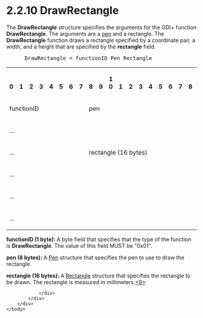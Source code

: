 <html dir="LTR" xmlns:mshelp="http://msdn.microsoft.com/mshelp" xmlns:ddue="http://ddue.schemas.microsoft.com/authoring/2003/5" xmlns:xlink="http://www.w3.org/1999/xlink" xmlns:tool="http://www.microsoft.com/tooltip">
    <head>
        <meta http-equiv="Content-Type" content="text/html; CHARSET=utf-8"></meta>
        <meta name="save" content="history"></meta>
        <title>2.2.10 DrawRectangle</title>
        <xml>
            <mshelp:toctitle title="2.2.10 DrawRectangle"></mshelp:toctitle>
            <mshelp:rltitle title="[MS-RGDI]: DrawRectangle"></mshelp:rltitle>
            <mshelp:keyword index="A" term="bf0f62f3-b544-49ec-b077-03822ae15f16"></mshelp:keyword>
            <mshelp:attr name="DCSext.ContentType" value="open specification"></mshelp:attr>
            <mshelp:attr name="AssetID" value="bf0f62f3-b544-49ec-b077-03822ae15f16"></mshelp:attr>
            <mshelp:attr name="TopicType" value="kbRef"></mshelp:attr>
            <mshelp:attr name="DCSext.Title" value="[MS-RGDI]: DrawRectangle" />
        </xml>
    </head>
    <body>
        <div id="header">
            <h1 class="heading">2.2.10 DrawRectangle</h1>
        </div>
        <div id="mainSection">
            <div id="mainBody">
                <div id="allHistory" class="saveHistory"></div>
                <div id="sectionSection0" class="section" name="collapseableSection">
                    

<p>The <b>DrawRectangle</b> structure specifies the arguments
for the GDI+ function <b>DrawRectangle</b>. The arguments are a <a href="557e6223-9107-4be3-9f7c-b83beb5d16fc.htm#gt_ce96a59a-d6f1-4abd-a349-2eef897f6107">pen</a> and a rectangle. The <b>DrawRectangle</b>
function draws a rectangle specified by a coordinate pair, a width, and a
height that are specified by the <b>rectangle</b> field.</p>

<dl>
<dd>
<div><pre> DrawRectangle = functionID Pen Rectangle
</pre></div>
</dd></dl>

<table>
 <tr>
  <th><p><br>0</p></th>
  <th><p><br>1</p></th>
  <th><p><br>2</p></th>
  <th><p><br>3</p></th>
  <th><p><br>4</p></th>
  <th><p><br>5</p></th>
  <th><p><br>6</p></th>
  <th><p><br>7</p></th>
  <th><p><br>8</p></th>
  <th><p><br>9</p></th>
  <th><p>1<br>0</p></th>
  <th><p><br>1</p></th>
  <th><p><br>2</p></th>
  <th><p><br>3</p></th>
  <th><p><br>4</p></th>
  <th><p><br>5</p></th>
  <th><p><br>6</p></th>
  <th><p><br>7</p></th>
  <th><p><br>8</p></th>
  <th><p><br>9</p></th>
  <th><p>2<br>0</p></th>
  <th><p><br>1</p></th>
  <th><p><br>2</p></th>
  <th><p><br>3</p></th>
  <th><p><br>4</p></th>
  <th><p><br>5</p></th>
  <th><p><br>6</p></th>
  <th><p><br>7</p></th>
  <th><p><br>8</p></th>
  <th><p><br>9</p></th>
  <th><p>3<br>0</p></th>
  <th><p><br>1</p></th>
 </tr>
 <tr>
  <td colspan="8">
  <p>functionID</p>
  </td>
  <td colspan="24">
  <p>pen</p>
  </td>
 </tr>
 <tr>
  <td colspan="32">
  <p>...</p>
  </td>
 </tr>
 <tr>
  <td colspan="8">
  <p>...</p>
  </td>
  <td colspan="24">
  <p>rectangle
  (16 bytes)</p>
  </td>
 </tr>
 <tr>
  <td colspan="32">
  <p>...</p>
  </td>
 </tr>
 <tr>
  <td colspan="32">
  <p>...</p>
  </td>
 </tr>
 <tr>
  <td colspan="8">
  <p>...</p>
  </td>
  
 </tr>
</table>

<p><b>functionID (1 byte): </b>A byte field that
specifies that the type of the function is <b>DrawRectangle</b>. The value of
this field MUST be &quot;0x01&quot;.</p>

<p><b>pen (8 bytes): </b>A <a href="06d59821-7f7e-429f-a0f3-50e21038cb53.htm">Pen</a> structure that
specifies the pen to use to draw the rectangle.</p>

<p><b>rectangle (16 bytes): </b>A <a href="f5178e90-f654-4dd5-a3c8-474475c848be.htm">Rectangle</a> structure that
specifies the rectangle to be drawn. The rectangle is measured in millimeters.<a id="Appendix_A_Target_9"></a><a href="5f16d945-e8a0-4cc3-9547-1c8f3e568219.htm#Appendix_A_9" aria-label="Product behavior note 9">&lt;9&gt;</a></p>


                </div>
            </div>
        </div>
    </body>
</html>